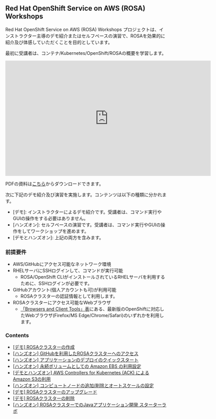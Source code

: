## Red Hat OpenShift Service on AWS (ROSA) Workshops

Red Hat OpenShift Service on AWS (ROSA) Workshops プロジェクトは、インストラクター主導のデモ紹介またはセルフペースの演習で、ROSAを効果的に紹介及び体感していただくことを目的としています。

最初に受講者は、コンテナ/Kubernetes/OpenShift/ROSAの概要を学習します。

<embed src="https://h-kojima.github.io/rosa-workshop/docs/pdf/2022-rosa-workshop-lecture.pdf#&scrollbar=0&view=Fit&viewrect=0,0,570,0" width="640" height="360" hspace="0" vspace="0">

PDFの資料は[こちら](docs/pdf/2022-rosa-workshop-lecture.pdf)からダウンロードできます。

次に下記のデモ紹介及び演習を実施します。コンテンツは以下の種類に分かれます。

- \[デモ\]: インストラクターによるデモ紹介です。受講者は、コマンド実行やGUIの操作をする必要はありません。
- \[ハンズオン\]: セルフペースの演習です。受講者は、コマンド実行やGUIの操作をしてワークショップを進めます。
- \[デモとハンズオン\]: 上記の両方を含みます。

### 前提要件

- AWS/GitHubにアクセス可能なネットワーク環境
- RHELサーバにSSHログインして、コマンドが実行可能
   - ROSA/OpenShift CLIがインストールされているRHELサーバを利用するために、SSHログインが必要です。
- GitHubアカウント(個人アカウントも可)が利用可能
   - ROSAクラスターの認証情報として利用します。
- ROSAクラスターにアクセス可能なWebブラウザ
   - [「Browsers and Client Tools」表](https://access.redhat.com/articles/4763741)にある、最新版のOpenShiftに対応したWebブラウザ(Firefox/MS Edge/Chrome/Safari)のいずれかを利用します。


### Contents

- [\[デモ\] ROSAクラスターの作成](docs/rosa-create)
- [\[ハンズオン\] GitHubを利用したROSAクラスターへのアクセス](docs/rosa-access)
- [\[ハンズオン\] アプリケーションのデプロイのクイックスタート](docs/rosa-app-deploy-quickstart)
- [\[ハンズオン\] 永続ボリュームとしての Amazon EBS の利用設定](docs/rosa-volume)
- [\[デモとハンズオン\] AWS Controllers for Kubernetes (ACK) による Amazon S3の利用](docs/rosa-ack-s3)
- [\[ハンズオン\] コンピュートノードの追加/削除とオートスケールの設定](docs/rosa-nodes)
- [\[デモ\] ROSAクラスターのアップグレード](docs/rosa-upgrade)
- [\[デモ\] ROSAクラスターの削除](docs/rosa-delete)
- [\[ハンズオン\] ROSAクラスターでのJavaアプリケーション開発 スターターラボ](docs/rosa-sample-app-develop)
